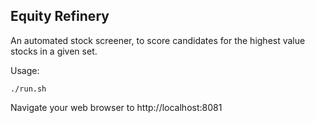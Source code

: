Equity Refinery
---------------

An automated stock screener, to score candidates for the highest value stocks in a given set.

Usage:
```
./run.sh
```

Navigate your web browser to http://localhost:8081
